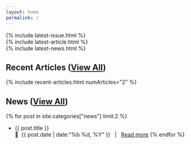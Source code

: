 ```yaml
---
layout: home
permalink: /
---
```


<div id="carousel" markdown=1>
  <div id="carousel-issue" markdown=1>
  {% include latest-issue.html %}
  </div>
  <div id="carousel-article" markdown=1>
  {% include latest-article.html %}
  </div>
  <div id="carousel-news" markdown=1>
  {% include latest-news.html %}
  </div>
</div>
<div id="carousel-nav">
    <span onclick="switchCarousel(this, 'carousel-issue')" class="solid-circle"></span>
    <span onclick="switchCarousel(this, 'carousel-article')" class="empty-circle"></span>
    <span onclick="switchCarousel(this, 'carousel-news')" class="empty-circle"></span>
</div>

## Recent Articles ([View All](/articles))

{% include recent-articles.html numArticles="2" %}

## News ([View All](/news))

{% for post in site.categories["news"] limit:2 %}
- <span class="article-item-title">{{ post.title }} </span><br>
&nbsp;&nbsp;{{ post.date | date:"%b %d, %Y" }} &nbsp;&nbsp;\|&nbsp;&nbsp; <a href="{{ post.url }}">Read more</a>
{% endfor %}
